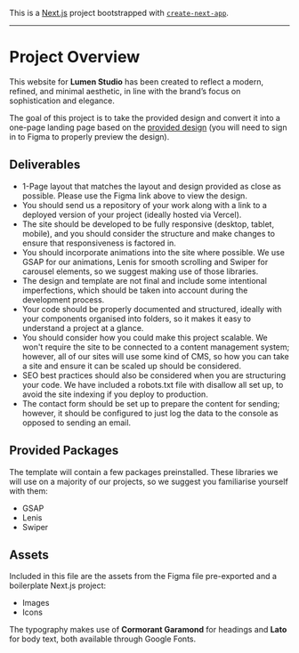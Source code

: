 This is a [Next.js](https://nextjs.org) project bootstrapped with [`create-next-app`](https://nextjs.org/docs/app/api-reference/cli/create-next-app).

---

# Project Overview
This website for **Lumen Studio** has been created to reflect a modern, refined, and minimal aesthetic, in line with the brand’s focus on sophistication and elegance.

The goal of this project is to take the provided design and convert it into a one-page landing page based on the [provided design](https://www.figma.com/design/zhXjH7w9LjAmDrmm9Ht1qf/Lumen-Studio---Website-Design-File?node-id=2001-228&m=dev) (you will need to sign in to Figma to properly preview the design).
## Deliverables
*   1-Page layout that matches the layout and design provided as close as possible. Please use the Figma link above to view the design.
*   You should send us a repository of your work along with a link to a deployed version of your project (ideally hosted via Vercel).
*   The site should be developed to be fully responsive (desktop, tablet, mobile), and you should consider the structure and make changes to ensure that responsiveness is factored in.
*   You should incorporate animations into the site where possible. We use GSAP for our animations, Lenis for smooth scrolling and Swiper for carousel elements, so we suggest making use of those libraries.
*   The design and template are not final and include some intentional imperfections, which should be taken into account during the development process.
*   Your code should be properly documented and structured, ideally with your components organised into folders, so it makes it easy to understand a project at a glance.
*   You should consider how you could make this project scalable. We won't require the site to be connected to a content management system; however, all of our sites will use some kind of CMS, so how you can take a site and ensure it can be scaled up should be considered.
*   SEO best practices should also be considered when you are structuring your code. We have included a robots.txt file with disallow all set up, to avoid the site indexing if you deploy to production.
*   The contact form should be set up to prepare the content for sending; however, it should be configured to just log the data to the console as opposed to sending an email.
## Provided Packages
The template will contain a few packages preinstalled. These libraries we will use on a majority of our projects, so we suggest you familiarise yourself with them:
*   GSAP
*   Lenis
*   Swiper
## Assets
Included in this file are the assets from the Figma file pre-exported and a boilerplate Next.js project:
*   Images
*   Icons

The typography makes use of **Cormorant Garamond** for headings and **Lato** for body text, both available through Google Fonts.
